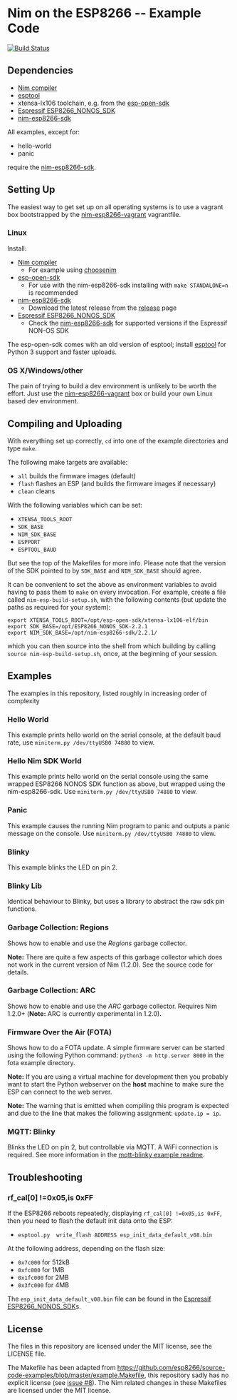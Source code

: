 # Nim on the ESP8266 -- Example Code

[![Build Status](https://travis-ci.org/clj/nim-esp8266-examples.svg?branch=master)](https://travis-ci.org/clj/nim-esp8266-examples)

## Dependencies

* [Nim compiler](https://nim-lang.org)
* [esptool](https://github.com/espressif/esptool)
* xtensa-lx106 toolchain, e.g. from the [esp-open-sdk](https://github.com/pfalcon/esp-open-sdk)
* [Espressif ESP8266_NONOS_SDK](https://github.com/espressif/ESP8266_NONOS_SDK)
* [nim-esp8266-sdk](https://github.com/clj/nim-esp8266-sdk)

All examples, except for:

* hello-world
* panic

require the [nim-esp8266-sdk](https://github.com/clj/nim-esp8266-examples).

## Setting Up

The easiest way to get set up on all operating systems is to use a vagrant box bootstrapped by the [nim-esp8266-vagrant](https://github.com/clj/nim-esp8266-vagrant) vagrantfile.

### Linux

Install:

* [Nim compiler](https://nim-lang.org)
  - For example using [choosenim](https://github.com/dom96/choosenim)
* [esp-open-sdk](https://github.com/pfalcon/esp-open-sdk)
  - For use with the nim-esp8266-sdk installing with `make STANDALONE=n` is recommended
* [nim-esp8266-sdk](https://github.com/clj/nim-esp8266-examples)
  - Download the latest release from the [release](https://github.com/clj/nim-esp8266-examples/releases) page
* [Espressif ESP8266_NONOS_SDK](https://github.com/espressif/ESP8266_NONOS_SDK)
  - Check the [nim-esp8266-sdk](https://github.com/clj/nim-esp8266-examples) for supported versions if the Espressif NON-OS SDK

The esp-open-sdk comes with an old version of esptool; install [esptool](https://github.com/espressif/esptool) for Python 3 support and faster uploads.

### OS X/Windows/other

The pain of trying to build a dev environment is unlikely to be worth the effort. Just use the [nim-esp8266-vagrant](https://github.com/clj/nim-esp8266-vagrant) box or build your own Linux based dev environment.

## Compiling and Uploading

With everything set up correctly, `cd` into one of the example directories and type `make`.

The following make targets are available:

* `all` builds the firmware images (default)
* `flash` flashes an ESP (and builds the firmware images if necessary)
* `clean` cleans

With the following variables which can be set:

* `XTENSA_TOOLS_ROOT`
* `SDK_BASE`
* `NIM_SDK_BASE`
* `ESPPORT`
* `ESPTOOL_BAUD`

But see the top of the Makefiles for more info. Please note that the version of the SDK pointed to by `SDK_BASE` and `NIM_SDK_BASE` should agree.

It can be convenient to set the above as environment variables to avoid having to pass them to `make` on every invocation. For example, create a file called `nim-esp-build-setup.sh`, with the following contents (but update the paths as required for your system):

```
export XTENSA_TOOLS_ROOT=/opt/esp-open-sdk/xtensa-lx106-elf/bin
export SDK_BASE=/opt/ESP8266_NONOS_SDK-2.2.1
export NIM_SDK_BASE=/opt/nim-esp8266-sdk/2.2.1/
```

which you can then source into the shell from which building by calling `source nim-esp-build-setup.sh`, once, at the beginning of your session.

## Examples

The examples in this repository, listed roughly in increasing order of complexity

### Hello World

This example prints hello world on the serial console, at the default baud rate, use `miniterm.py /dev/ttyUSB0 74880` to view.

### Hello Nim SDK World

This example prints hello world on the serial console using the same wrapped ESP8266 NONOS SDK function as above, but wrapped using the nim-esp8266-sdk. Use `miniterm.py /dev/ttyUSB0 74880` to view.

### Panic

This example causes the running Nim program to panic and outputs a panic message on the console. Use `miniterm.py /dev/ttyUSB0 74880` to view.

### Blinky

This example blinks the LED on pin 2.

### Blinky Lib

Identical behaviour to Blinky, but uses a library to abstract the raw sdk pin functions.

### Garbage Collection: Regions

Shows how to enable and use the *Regions* garbage collector.

**Note:** There are quite a few aspects of this garbage collector which does not work in the current version of Nim (1.2.0). See the source code for details.

### Garbage Collection: ARC

Shows how to enable and use the *ARC* garbage collector. Requires Nim 1.2.0+ (**Note:** ARC is currently experimental in 1.2.0).

### Firmware Over the Air (FOTA)

Shows how to do a FOTA update. A simple firmware server can be started using the following Python command: `python3 -m http.server 8000` in the fota example directory.

**Note:** If you are using a virtual machine for development then you probably want to start the Python webserver on the **host** machine to make sure the ESP can connect to the web server.

**Note:** The warning that is emitted when compiling this program is expected and due to the line that makes the following assignment: `update.ip = ip`.

### MQTT: Blinky

Blinks the LED on pin 2, but controllable via MQTT. A WiFi connection is required. See more information in the [mqtt-blinky example readme](mqtt-blinky/README.md).

## Troubleshooting

### rf_cal[0] !=0x05,is 0xFF

If the ESP8266 reboots repeatedly, displaying `rf_cal[0] !=0x05,is 0xFF`, then you need to flash the default init data onto the ESP:

* `esptool.py  write_flash ADDRESS esp_init_data_default_v08.bin`

At the following address, depending on the flash size:

* `0x7c000` for 512kB
* `0xfc000` for 1MB
* `0x1fc000` for 2MB
* `0x3fc000` for 4MB

The `esp_init_data_default_v08.bin` file can be found in the [Espressif ESP8266_NONOS_SDK](https://github.com/espressif/ESP8266_NONOS_SDK)s.

## License

The files in this repository are licensed under the MIT license, see the LICENSE file.

The Makefile has been adapted from https://github.com/esp8266/source-code-examples/blob/master/example.Makefile, this repository sadly has no explicit license (see [issue #8](https://github.com/esp8266/source-code-examples/issues/8)). The Nim related changes in these Makefiles are licensed under the MIT license.
